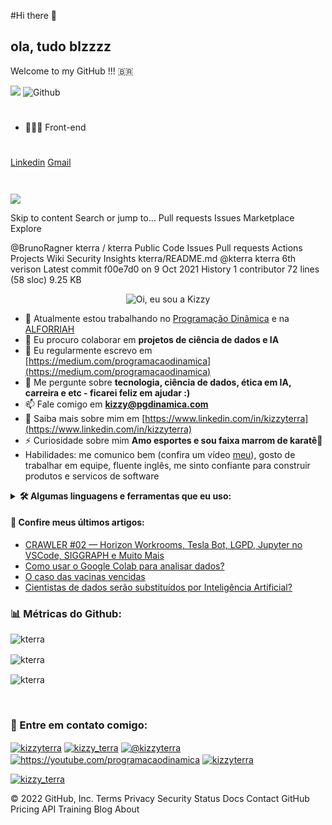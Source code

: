 #Hi there 👋 

## ola, tudo  blzzzz 
Welcome to my GitHub !!! 🇧🇷 

![](https://visitor-badge.laobi.icu/badge?page_id=BrunoRagenr.BrunoRagner) ![Github](https://img.shields.io/github/followers/BrunoRagner?label=Follow&style=social)




#
-   👨🏻‍💻 Front-end 
#


[Linkedin](https://www.linkedin.com/in/bruno-ragner-ab295a206/) 
[Gmail](brunooragnner@gmail.com)


#
<img align="center" src="https://github-readme-stats.vercel.app/api/top-langs/?username=BrunoRagner&theme=light">

Skip to content
Search or jump to…
Pull requests
Issues
Marketplace
Explore
 
@BrunoRagner 
kterra
/
kterra
Public
Code
Issues
Pull requests
Actions
Projects
Wiki
Security
Insights
kterra/README.md
@kterra
kterra 6th verison
Latest commit f00e7d0 on 9 Oct 2021
 History
 1 contributor
72 lines (58 sloc)  9.25 KB
  
<p align="center">
  <img src="https://github.com/kterra/kterra/raw/main/assets/header-github.gif" alt="Oi, eu sou a Kizzy">
</p>

<!--
How to make the bio gif ?
💜 Thanks to [matyo91](https://github.com/matyo91)
I made my with https://codesandbox.io/s/github-profile-2ijk7
Then i recorded my screen to gif on Mac with Quicktime  and save result to [assets/github.mov](assets/github.mov)
This [GIF converter](https://ezgif.com/video-to-gif) help me to create a dedicated command that convert MOV to GIF.
Then i save result to [assets/github.gif](assets/github.gif)
-->

- 🔭 Atualmente estou trabalhando no [Programação Dinâmica](https://www.youtube.com/programacaodinamica) e na [ALFORRIAH](https://www.alforriah.com/)
- 👯 Eu procuro colaborar em **projetos de ciência de dados e IA**
- 📝 Eu regularmente escrevo em [https://medium.com/programacaodinamica](https://medium.com/programacaodinamica)
- 💬 Me pergunte sobre **tecnologia, ciência de dados, ética em IA, carreira e etc - ficarei feliz em ajudar :)**
- 📫 Fale comigo em **kizzy@pgdinamica.com**
- 📄 Saiba mais sobre mim em [https://www.linkedin.com/in/kizzyterra](https://www.linkedin.com/in/kizzyterra)
- ⚡ Curiosidade sobre mim **Amo esportes e sou faixa marrom de karatê🥋**
- Habilidades: me comunico bem (confira um vídeo [meu](https://www.youtube.com/watch?v=qAUbkKtqqZA)), gosto de trabalhar em equipe, fluente inglês, me sinto confiante para construir produtos e servicos de software

<details>
  <summary><b>🛠️ Algumas linguagens e ferramentas que eu uso:</b></summary>
  <br/>
<p align="left"> <a href="https://developer.android.com" target="_blank"> <img src="https://raw.githubusercontent.com/devicons/devicon/master/icons/android/android-original-wordmark.svg" alt="android" width="40" height="40"/> </a> <a href="https://aws.amazon.com" target="_blank"> <img src="https://raw.githubusercontent.com/devicons/devicon/master/icons/amazonwebservices/amazonwebservices-original-wordmark.svg" alt="aws" width="40" height="40"/> </a> <a href="https://getbootstrap.com" target="_blank"> <img src="https://raw.githubusercontent.com/devicons/devicon/master/icons/bootstrap/bootstrap-plain-wordmark.svg" alt="bootstrap" width="40" height="40"/> </a> <a href="https://www.cprogramming.com/" target="_blank"> <img src="https://raw.githubusercontent.com/devicons/devicon/master/icons/c/c-original.svg" alt="c" width="40" height="40"/> </a> <a href="https://www.w3schools.com/css/" target="_blank"> <img src="https://raw.githubusercontent.com/devicons/devicon/master/icons/css3/css3-original-wordmark.svg" alt="css3" width="40" height="40"/> </a> <a href="https://d3js.org/" target="_blank"> <img src="https://raw.githubusercontent.com/devicons/devicon/master/icons/d3js/d3js-original.svg" alt="d3js" width="40" height="40"/> </a> <a href="https://firebase.google.com/" target="_blank"> <img src="https://www.vectorlogo.zone/logos/firebase/firebase-icon.svg" alt="firebase" width="40" height="40"/> </a> <a href="https://flask.palletsprojects.com/" target="_blank"> <img src="https://www.vectorlogo.zone/logos/pocoo_flask/pocoo_flask-icon.svg" alt="flask" width="40" height="40"/> </a> <a href="https://git-scm.com/" target="_blank"> <img src="https://www.vectorlogo.zone/logos/git-scm/git-scm-icon.svg" alt="git" width="40" height="40"/> </a> <a href="https://heroku.com" target="_blank"> <img src="https://www.vectorlogo.zone/logos/heroku/heroku-icon.svg" alt="heroku" width="40" height="40"/> </a> <a href="https://www.w3.org/html/" target="_blank"> <img src="https://raw.githubusercontent.com/devicons/devicon/master/icons/html5/html5-original-wordmark.svg" alt="html5" width="40" height="40"/> </a> <a href="https://www.java.com" target="_blank"> <img src="https://raw.githubusercontent.com/devicons/devicon/master/icons/java/java-original.svg" alt="java" width="40" height="40"/> </a> <a href="https://developer.mozilla.org/en-US/docs/Web/JavaScript" target="_blank"> <img src="https://raw.githubusercontent.com/devicons/devicon/master/icons/javascript/javascript-original.svg" alt="javascript" width="40" height="40"/> </a> <a href="https://www.linux.org/" target="_blank"> <img src="https://raw.githubusercontent.com/devicons/devicon/master/icons/linux/linux-original.svg" alt="linux" width="40" height="40"/> </a> <a href="https://www.mathworks.com/" target="_blank"> <img src="https://upload.wikimedia.org/wikipedia/commons/2/21/Matlab_Logo.png" alt="matlab" width="40" height="40"/> </a> <a href="https://www.mongodb.com/" target="_blank"> <img src="https://raw.githubusercontent.com/devicons/devicon/master/icons/mongodb/mongodb-original-wordmark.svg" alt="mongodb" width="40" height="40"/> </a> <a href="https://www.mysql.com/" target="_blank"> <img src="https://raw.githubusercontent.com/devicons/devicon/master/icons/mysql/mysql-original-wordmark.svg" alt="mysql" width="40" height="40"/> </a> <a href="https://www.postgresql.org" target="_blank"> <img src="https://raw.githubusercontent.com/devicons/devicon/master/icons/postgresql/postgresql-original-wordmark.svg" alt="postgresql" width="40" height="40"/> </a> <a href="https://postman.com" target="_blank"> <img src="https://www.vectorlogo.zone/logos/getpostman/getpostman-icon.svg" alt="postman" width="40" height="40"/> </a> <a href="https://www.python.org" target="_blank"> <img src="https://raw.githubusercontent.com/devicons/devicon/master/icons/python/python-original.svg" alt="python" width="40" height="40"/> </a> <a href="https://scikit-learn.org/" target="_blank"> <img src="https://upload.wikimedia.org/wikipedia/commons/0/05/Scikit_learn_logo_small.svg" alt="scikit_learn" width="40" height="40"/> </a> <a href="https://www.selenium.dev" target="_blank"> <img src="https://raw.githubusercontent.com/detain/svg-logos/780f25886640cef088af994181646db2f6b1a3f8/svg/selenium-logo.svg" alt="selenium" width="40" height="40"/> </a> <a href="https://www.sqlite.org/" target="_blank"> <img src="https://www.vectorlogo.zone/logos/sqlite/sqlite-icon.svg" alt="sqlite" width="40" height="40"/> </a> <a href="https://www.tensorflow.org" target="_blank"> <img src="https://www.vectorlogo.zone/logos/tensorflow/tensorflow-icon.svg" alt="tensorflow" width="40" height="40"/> </a> </p>
</details>

#### 📕 Confire meus últimos artigos:
<!-- BLOG-POST-LIST:START -->
- [CRAWLER #02 — Horizon Workrooms, Tesla Bot, LGPD, Jupyter no VSCode, SIGGRAPH e Muito Mais](https://medium.com/programacaodinamica/d0f9e48b6086)
- [Como usar o Google Colab para analisar dados?](https://medium.com/programacaodinamica/76e93a78bc01)
- [O caso das vacinas vencidas](https://medium.com/programacaodinamica/eee5272bb014)
- [Cientistas de dados serão substituídos por Inteligência Artificial?](https://medium.com/programacaodinamica/3dc4d0e32d7e)
<!-- BLOG-POST-LIST:END -->

<h3 align="left"> 📊 Métricas do Github: </h3>
<p align="left"> <img src="https://komarev.com/ghpvc/?username=kterra&label=Profile%20views&color=0e75b6&style=flat" alt="kterra" /> </p>

<p><img align="center" src="https://github-readme-stats.vercel.app/api?username=kterra&show_icons=true&locale=en" alt="kterra" /></p>

<p><img align="center" src="https://github-readme-streak-stats.herokuapp.com/?user=kterra&" alt="kterra" /></p>


</br>
<h3 align="left">🔗 Entre em contato comigo:</h3>
<p align="left">
<a href="https://linkedin.com/in/kizzyterra" target="blank"><img align="center" src="https://raw.githubusercontent.com/rahuldkjain/github-profile-readme-generator/master/src/images/icons/Social/linked-in-alt.svg" alt="kizzyterra" height="30" width="40" /></a>
<a href="https://instagram.com/kizzy_terra" target="blank"><img align="center" src="https://raw.githubusercontent.com/rahuldkjain/github-profile-readme-generator/master/src/images/icons/Social/instagram.svg" alt="kizzy_terra" height="30" width="40" /></a>
<a href="https://medium.com/@kizzyterra" target="blank"><img align="center" src="https://raw.githubusercontent.com/rahuldkjain/github-profile-readme-generator/master/src/images/icons/Social/medium.svg" alt="@kizzyterra" height="30" width="40" /></a>
<a href="https://www.youtube.com/c/https://youtube.com/programacaodinamica" target="blank"><img align="center" src="https://raw.githubusercontent.com/rahuldkjain/github-profile-readme-generator/master/src/images/icons/Social/youtube.svg" alt="https://youtube.com/programacaodinamica" height="30" width="40" /></a>
<a href="https://www.hackerrank.com/kizzyterra" target="blank"><img align="center" src="https://raw.githubusercontent.com/rahuldkjain/github-profile-readme-generator/master/src/images/icons/Social/hackerrank.svg" alt="kizzyterra" height="30" width="40" /></a>
</p>
<p align="left"> <a href="https://twitter.com/kizzy_terra" target="blank"><img src="https://img.shields.io/twitter/follow/kizzy_terra?logo=twitter&style=for-the-badge" alt="kizzy_terra" /></a> </p>

<!--
**kterra/kterra** is a ✨ _special_ ✨ repository because its `README.md` (this file) appears on your GitHub profile.
Here are some ideas to get you started:
- 🔭 I’m currently working on ...
- 🌱 I’m currently learning ...
- 👯 I’m looking to collaborate on ...
- 🤔 I’m looking for help with ...
- 💬 Ask me about ...
- 📫 How to reach me: ...
- 😄 Pronouns: ...
- ⚡ Fun fact: ...
<p align="left"> <a href="https://github.com/ryo-ma/github-profile-trophy"><img src="https://github-profile-trophy.vercel.app/?username=kterra" alt="kterra" /></a> </p>
-->
© 2022 GitHub, Inc.
Terms
Privacy
Security
Status
Docs
Contact GitHub
Pricing
API
Training
Blog
About
